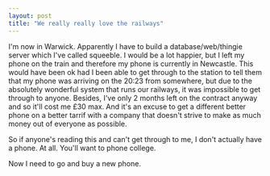 ```yaml
---
layout: post
title: "We really really love the railways"
---
```

I'm now in Warwick. Apparently I have to build a database/web/thingie server
which I've called squeeble. I would be a lot happier, but I left my phone on
the train and therefore my phone is currently in Newcastle. This would have
been ok had I been able to get through to the station to tell them that my
phone was arriving on the 20:23 from somewhere, but due to the absolutely
wonderful system that runs our railways, it was impossible to get through to
anyone. Besides, I've only 2 months left on the contract anyway and so it'll
cost me £30 max. And it's an excuse to get a different better phone on a
better tarrif with a company that doesn't strive to make as much money out of
everyone as possible.

So if anyone's reading this and can't get through to me, I don't actually have
a phone. At all. You'll want to phone college.

Now I need to go and buy a new phone.
